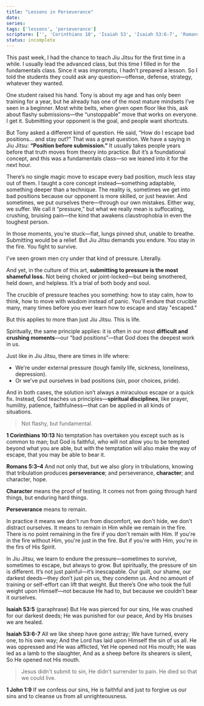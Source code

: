 ```yaml
---
title: "Lessons in Perseverance"
date: 
series: 
tags: ['lessons', 'perseverance']
scripture: ['', 'Corinthians 10', 'Isaiah 53', 'Isaiah 53:6-7', 'Romans 5', '1', 'John 1']
status: incomplete
---
```



This past week, I had the chance to teach Jiu Jitsu for the first time in a while. I usually lead the advanced class, but this time I filled in for the fundamentals class. Since it was impromptu, I hadn’t prepared a lesson. So I told the students they could ask any question—offense, defense, strategy, whatever they wanted.

One student raised his hand. Tony is about my age and has only been training for a year, but he already has one of the most mature mindsets I’ve seen in a beginner. Most white belts, when given open floor like this, ask about flashy submissions—the “unstoppable” move that works on everyone. I get it. Submitting your opponent is the goal, and people want shortcuts.

But Tony asked a different kind of question. He said, “How do I escape bad positions… and stay out?” That was a great question. We have a saying in Jiu Jitsu: **“Position before submission.”** It usually takes people years before that truth moves from theory into practice. But it’s a foundational concept, and this was a fundamentals class—so we leaned into it for the next hour.

There’s no single magic move to escape every bad position, much less stay out of them. I taught a core concept instead—something adaptable, something deeper than a technique. The reality is, sometimes we get into bad positions because our opponent is more skilled, or just heavier. And sometimes, we put ourselves there—through our own mistakes. Either way, we suffer. We call it “pressure,” but what we really mean is suffocating, crushing, bruising pain—the kind that awakens claustrophobia in even the toughest person.

In those moments, you're stuck—flat, lungs pinned shut, unable to breathe. Submitting would be a relief. But Jiu Jitsu demands you endure. You stay in the fire. You fight to survive.

I've seen grown men cry under that kind of pressure. Literally.

And yet, in the culture of this art, **submitting to pressure is the most shameful loss.** Not being choked or joint-locked—but being smothered, held down, and helpless. It’s a trial of both body and soul.

The crucible of pressure teaches you something: how to stay calm, how to think, how to move with wisdom instead of panic. You’ll endure that crucible many, many times before you ever learn how to escape and stay "escaped."

But this applies to more than just Jiu Jitsu.
This is life.  

Spiritually, the same principle applies: it is often in our most **difficult and crushing moments**—our “bad positions”—that God does the deepest work in us.

Just like in Jiu Jitsu, there are times in life where:
- We're under external pressure (tough family life, sickness, loneliness, depression).
- Or we've put ourselves in bad positions (sin, poor choices, pride).

And in both cases, the solution isn’t always a miraculous escape or a quick fix. Instead, God teaches us principles—**spiritual disciplines**, like prayer, humility, patience, faithfulness—that can be applied in all kinds of situations. 

>Not flashy, but fundamental.

**1 Corinthians 10:13**
No temptation has overtaken you except such as is common to man; but God is faithful, who will not allow you to be tempted beyond what you are able, but with the temptation will also make the way of escape, that you may be able to bear it.

**Romans 5:3–4**
And not only that, but we also glory in tribulations, knowing that tribulation produces **perseverance**; and perseverance, **character**; and character, hope.

**Character** means the proof of testing. It comes not from going through hard things, but enduring hard things.

**Perseverance** means to remain. 

In practice it means we don't run from discomfort, we don't hide, we don't distract ourselves. It means to remain in Him while we remain in the fire. There is no point remaining in the fire if you don't remain with Him. If you're in the fire without Him, you're just in the fire. But if you're with Him, you're in the firs of His Spirit.

In Jiu Jitsu, we learn to endure the pressure—sometimes to survive, sometimes to escape, but always to grow. But spiritually, the pressure of sin is different. It’s not just painful—it’s inescapable. Our guilt, our shame, our darkest deeds—they don’t just pin us, they condemn us. And no amount of training or self-effort can lift that weight. But there’s One who took the full weight upon Himself—not because He had to, but because we couldn’t bear it ourselves.

**Isaiah 53:5** (paraphrase)
But He was pierced for our sins,
He was crushed for our darkest deeds;
He was punished for our peace,
And by His bruises we are healed.

**Isaiah 53:6-7**
All we like sheep have gone astray;
We have turned, every one, to his own way;
And the Lord has laid upon Himself the sin of us all.
He was oppressed and He was afflicted,
Yet He opened not His mouth;
He was led as a lamb to the slaughter,
And as a sheep before its shearers is silent,
So He opened not His mouth.

>Jesus didn't submit to sin, He didn't surrender to pain. He died so that we could live.

**1 John 1:9**
If we confess our sins, He is faithful and just to forgive us our sins and to cleanse us from all unrighteousness.